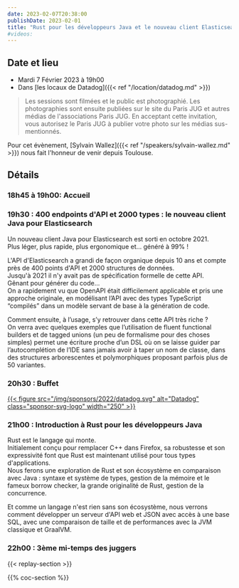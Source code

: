 ```yaml
---
date: 2023-02-07T20:38:00
publishDate: 2023-02-01
title: "Rust pour les développeurs Java et le nouveau client Elasticsearch"
#videos:
---
```

## Date et lieu

* Mardi 7 Février 2023 à 19h00
* Dans [les locaux de Datadog]({{< ref "/location/datadog.md" >}})

> Les sessions sont filmées et le public est photographié. Les photographies sont ensuite publiées sur le site du Paris JUG et autres médias de l'associations Paris JUG. En acceptant cette invitation, vous autorisez le Paris JUG à publier votre photo sur les médias sus-mentionnés.

Pour cet évènement, [Sylvain Wallez]({{< ref "/speakers/sylvain-wallez.md" >}}) nous fait l'honneur de venir depuis Toulouse.

## Détails

### 18h45 à 19h00: Accueil

### 19h30 : 400 endpoints d'API et 2000 types : le nouveau client Java pour Elasticsearch

Un nouveau client Java pour Elasticsearch est sorti en octobre 2021.  
Plus léger, plus rapide, plus ergonomique et… généré à 99% !

L'API d'Elasticsearch a grandi de façon organique depuis 10 ans et compte près de 400 points d'API et 2000 structures de données.  
Jusqu'à 2021 il n'y avait pas de spécification formelle de cette API.  
Gênant pour générer du code…  
On a rapidement vu que OpenAPI était difficilement applicable et pris une approche originale, en modélisant l’API avec des types TypeScript “compilés” dans un modèle servant de base à la génération de code.

Comment ensuite, à l’usage, s’y retrouver dans cette API très riche ?  
On verra avec quelques exemples que l’utilisation de fluent functional builders et de tagged unions (un peu de formalisme pour des choses simples) permet une écriture proche d’un DSL où on se laisse guider par l’autocomplétion de l’IDE sans jamais avoir à taper un nom de classe, dans des structures arborescentes et polymorphiques proposant parfois plus de 50 variantes.

### 20h30 : Buffet

[{{< figure src="/img/sponsors/2022/datadog.svg" alt="Datadog" class="sponsor-svg-logo" width="250" >}}](https://www.datadoghq.com/)

### 21h00 : Introduction à Rust pour les développeurs Java

Rust est le langage qui monte.  
Initialement conçu pour remplacer C++ dans Firefox, sa robustesse et son expressivité font que Rust est maintenant utilisé pour tous types d'applications.  
Nous ferons une exploration de Rust et son écosystème en comparaison avec Java : syntaxe et système de types, gestion de la mémoire et le fameux borrow checker, la grande originalité de Rust, gestion de la concurrence.

Et comme un langage n'est rien sans son écosystème, nous verrons comment développer un serveur d'API web et JSON avec accès à une base SQL, avec une comparaison de taille et de performances avec la JVM classique et GraalVM.

### 22h00 : 3ème mi-temps des juggers
 
{{< replay-section >}}

{{% coc-section %}}
